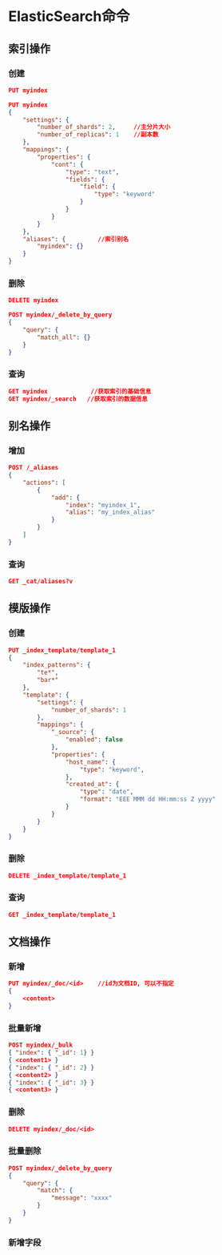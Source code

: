 

# ElasticSearch命令

## 索引操作

### 创建
```json
PUT myindex

PUT myindex 
{
    "settings": {
        "number_of_shards": 2,     //主分片大小
        "number_of_replicas": 1    //副本数
    },
    "mappings": {
        "properties": {
            "cont": {
                "type": "text",
                "fields": {
                    "field": {
                        "type": "keyword"
                    }
                }
            }
        }
    },
    "aliases": {         //索引别名
        "myindex": {}
    }
}
```

### 删除
```json
DELETE myindex

POST myindex/_delete_by_query
{
    "query": {
        "match_all": {}
    }
}
```

### 查询
```json
GET myindex            //获取索引的基础信息
GET myindex/_search   //获取索引的数据信息
```


## 别名操作

### 增加
```json
POST /_aliases
{
    "actions": [
        {
            "add": {
                "index": "myindex_1",
                "alias": "my_index_alias"
            }
        }
    ]
}
```

### 查询
```json
GET _cat/aliases?v
```

## 模版操作

### 创建
```json
PUT _index_template/template_1
{
    "index_patterns": {
        "te*",
        "bar*"
    },
    "template": {
        "settings": {
            "number_of_shards": 1
        },
        "mappings": {
            "_source": {
                "enabled": false
            },
            "properties": {
                "host_name": {
                    "type": "keyword",
                },
                "created_at": {
                    "type": "date",
                    "format": "EEE MMM dd HH:mm:ss Z yyyy"
                }
            }
        }
    }
}
```

### 删除
```json
DELETE _index_template/template_1
```

### 查询
```json
GET _index_template/template_1
```


## 文档操作

### 新增
```json
PUT myindex/_doc/<id>    //id为文档ID, 可以不指定
{
    <content>
}
```

### 批量新增
```json
POST myindex/_bulk
{ "index": { "_id": 1} }
{ <content1> }
{ "index": { "_id": 2} }
{ <content2> }
{ "index": { "_id": 3} }
{ <content3> }
```

### 删除
```json
DELETE myindex/_doc/<id>
```


### 批量删除
```json
POST myindex/_delete_by_query
{
    "query": {
        "match": {
            "message": "xxxx"
        }
    }
}
```


### 新增字段

   


   